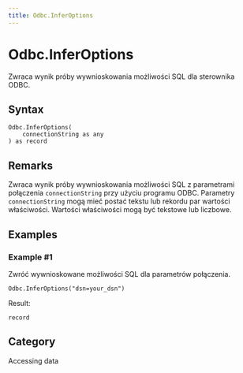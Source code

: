 ```yaml
---
title: Odbc.InferOptions
---
```


# Odbc.InferOptions


Zwraca wynik próby wywnioskowania możliwości SQL dla sterownika ODBC.


## Syntax

```powerquery
Odbc.InferOptions(
    connectionString as any
) as record
```


## Remarks

Zwraca wynik próby wywnioskowania możliwości SQL z parametrami połączenia <code>connectionString</code> przy użyciu programu ODBC. Parametry <code>connectionString</code> mogą mieć postać tekstu lub rekordu par wartości właściwości. Wartości właściwości mogą być tekstowe lub liczbowe.


## Examples

### Example #1 
Zwróć wywnioskowane możliwości SQL dla parametrów połączenia.
```powerquery
Odbc.InferOptions("dsn=your_dsn")
```

Result: 
```powerquery
record
```




## Category
Accessing data
